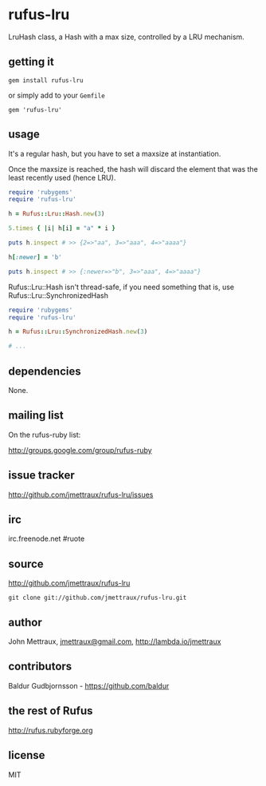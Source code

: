 
# rufus-lru

LruHash class, a Hash with a max size, controlled by a LRU mechanism.


## getting it

```
gem install rufus-lru
```

or simply add to your ```Gemfile```

```
gem 'rufus-lru'
```


## usage

It's a regular hash, but you have to set a maxsize at instantiation.

Once the maxsize is reached, the hash will discard the element that was the
least recently used (hence LRU).

```ruby
require 'rubygems'
require 'rufus-lru'

h = Rufus::Lru::Hash.new(3)

5.times { |i| h[i] = "a" * i }

puts h.inspect # >> {2=>"aa", 3=>"aaa", 4=>"aaaa"}

h[:newer] = 'b'

puts h.inspect # >> {:newer=>"b", 3=>"aaa", 4=>"aaaa"}
```

Rufus::Lru::Hash isn't thread-safe, if you need something that is, use Rufus::Lru::SynchronizedHash

```ruby
require 'rubygems'
require 'rufus-lru'

h = Rufus::Lru::SynchronizedHash.new(3)

# ...
```


## dependencies

None.


## mailing list

On the rufus-ruby list:

http://groups.google.com/group/rufus-ruby


## issue tracker

http://github.com/jmettraux/rufus-lru/issues


## irc

irc.freenode.net #ruote


## source

http://github.com/jmettraux/rufus-lru

    git clone git://github.com/jmettraux/rufus-lru.git


## author

John Mettraux, jmettraux@gmail.com, http://lambda.io/jmettraux


## contributors

Baldur Gudbjornsson - https://github.com/baldur


## the rest of Rufus

http://rufus.rubyforge.org


## license

MIT

